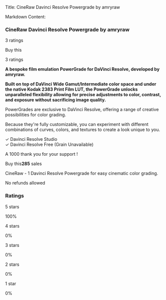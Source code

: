 Title: CineRaw Davinci Resolve Powergrade by amryraw

Markdown Content:
### CineRaw Davinci Resolve Powergrade by amryraw

3 ratings

Buy this

3 ratings

**A bespoke film emulation PowerGrade for DaVinci Resolve, developed by amryraw.**

**Built on top of DaVinci Wide Gamut/Intermediate color space and under the native Kodak 2383 Print Film LUT, the PowerGrade unlocks unparalleled flexibility allowing for precise adjustments to color, contrast, and exposure without sacrificing image quality.**

PowerGrades are exclusive to DaVinci Resolve, offering a range of creative possibilities for color grading.

Because they're fully customizable, you can experiment with different combinations of curves, colors, and textures to create a look unique to you.

✓ Davinci Resolve Studio  
✓ Davinci Resolve Free (Grain Unavailable)

A 1000 thank you for your support !

Buy this**285** sales

CineRaw - 1 Davinci Resolve Powergrade for easy cinematic color grading.

No refunds allowed

### Ratings

5 stars

100%

4 stars

0%

3 stars

0%

2 stars

0%

1 star

0%
